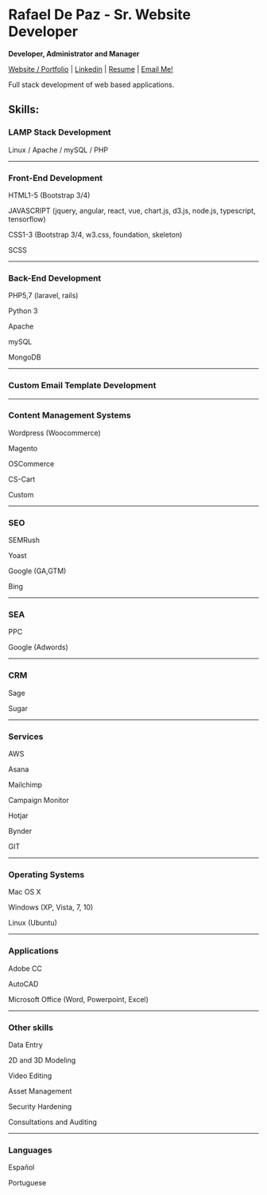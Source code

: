 # Rafael De Paz - Sr. Website Developer
<p><b>Developer, Administrator and Manager</b></p>
<p><a href="https://rdepaz.com" title="rdepaz.com">Website / Portfolio</a> | <a href="https://www.linkedin.com/in/rafael-de-paz-2514b1122/" title="Rafael De Paz">Linkedin</a> | <a href="https://drive.google.com/file/d/0B8qTaEwJN95Ab3dFUDhlU1VwNzg/view?usp=sharing" title="Rafael De Paz">Resume</a> | <a href="mailto:ralphdp21@gmail.com">Email Me!</a></p>
<p>Full stack development of web based applications.</p>
<h2>Skills:</h2>
<h3>LAMP Stack Development</h3>
<p>Linux / Apache / mySQL / PHP</p>
<hr/>
<h3>Front-End Development</h3>
<p>HTML1-5 (Bootstrap 3/4)</p>
<p>JAVASCRIPT (jquery, angular, react, vue, chart.js, d3.js, node.js, typescript, tensorflow)</p>
<p>CSS1-3 (Bootstrap 3/4, w3.css, foundation, skeleton)</p>
<p>SCSS</p>
<hr/>
<h3>Back-End Development</h3>
<p>PHP5,7 (laravel, rails)</p>
<p>Python 3</p>
<p>Apache</p>
<p>mySQL</p>
<p>MongoDB</p>
<hr/>
<h3>Custom Email Template Development</h3>
<hr/>
<h3>Content Management Systems</h3>
<p>Wordpress (Woocommerce)</p>
<p>Magento</p>
<p>OSCommerce</p>
<p>CS-Cart</p>
<p>Custom</p>
<hr/>
<h3>SEO</h3>
<p>SEMRush</p>
<p>Yoast</p>
<p>Google (GA,GTM)</p>
<p>Bing</p>
<hr/>
<h3>SEA</h3>
<p>PPC</p>
<p>Google (Adwords)</p>
<hr/>
<h3>CRM</h3>
<p>Sage</p>
<p>Sugar</p>
<hr/>
<h3>Services</h3>
<p>AWS</p>
<p>Asana</p>
<p>Mailchimp</p>
<p>Campaign Monitor</p>
<p>Hotjar</p>
<p>Bynder</p>
<p>GIT</p>
<hr/>
<h3>Operating Systems</h3>
<p>Mac OS X</p>
<p>Windows (XP, Vista, 7, 10)</p>
<p>Linux (Ubuntu)</p>
<hr/>
<h3>Applications</h3>
<p>Adobe CC</p>
<p>AutoCAD</p>
<p>Microsoft Office (Word, Powerpoint, Excel)</p>
<hr/>
<h3>Other skills</h3>
<p>Data Entry</p>
<p>2D and 3D Modeling</p>
<p>Video Editing</p>
<p>Asset Management</p>
<p>Security Hardening</p>
<p>Consultations and Auditing</p>
<hr/>
<h3>Languages</h3>
<p>Español</p>
<p>Portuguese</p>